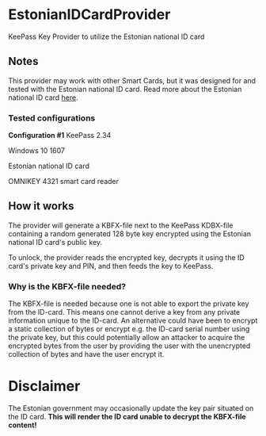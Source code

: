 # EstonianIDCardProvider
KeePass Key Provider to utilize the Estonian national ID card

## Notes
This provider may work with other Smart Cards, but it was designed for and tested with the Estonian national ID card.
Read more about the Estonian national ID card [here](https://open-eid.github.io/).

### Tested configurations
**Configuration \#1**
KeePass 2.34

Windows 10 1607

Estonian national ID card

OMNIKEY 4321 smart card reader

## How it works
The provider will generate a KBFX-file next to the KeePass KDBX-file containing a random generated 128 byte key encrypted using the Estonian national ID card's public key.

To unlock, the provider reads the encrypted key, decrypts it using the ID card's private key and PIN, and then feeds the key to KeePass.

### Why is the KBFX-file needed?
The KBFX-file is needed because one is not able to export the private key from the ID-card. This means one cannot derive a key from any private information unique to the ID-card. An alternative could have been to encrypt a static collection of bytes or encrypt e.g. the ID-card serial number using the private key, but this could potentially allow an attacker to acquire the encrypted bytes from the user by providing the user with the unencrypted collection of bytes and have the user encrypt it.

# Disclaimer
The Estonian government may occasionally update the key pair situated on the ID card. **This will render the ID card unable to decrypt the KBFX-file content!**
